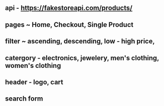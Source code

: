## api - https://fakestoreapi.com/products/

## pages ~ Home, Checkout, Single Product

## filter ~ ascending, descending, low - high price,

## catergory - electronics, jewelery, men's clothing, women's clothing

## header - logo, cart

## search form
